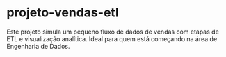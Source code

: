 # projeto-vendas-etl
Este projeto simula um pequeno fluxo de dados de vendas com etapas de ETL e visualização analítica. Ideal para quem está começando na área de Engenharia de Dados.
